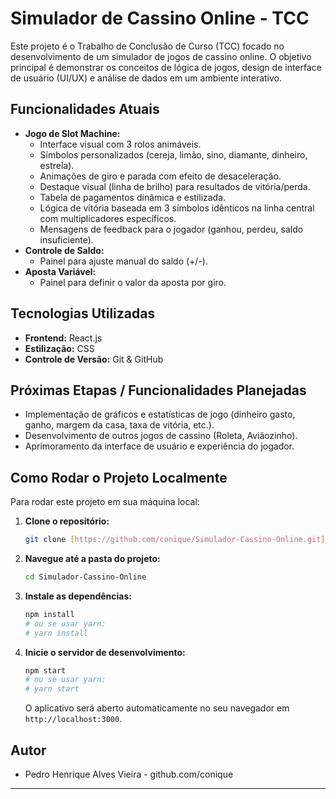# Simulador de Cassino Online - TCC

Este projeto é o Trabalho de Conclusão de Curso (TCC) focado no desenvolvimento de um simulador de jogos de cassino online. O objetivo principal é demonstrar os conceitos de lógica de jogos, design de interface de usuário (UI/UX) e análise de dados em um ambiente interativo.

## Funcionalidades Atuais

- **Jogo de Slot Machine:**
    - Interface visual com 3 rolos animáveis.
    - Símbolos personalizados (cereja, limão, sino, diamante, dinheiro, estrela).
    - Animações de giro e parada com efeito de desaceleração.
    - Destaque visual (linha de brilho) para resultados de vitória/perda.
    - Tabela de pagamentos dinâmica e estilizada.
    - Lógica de vitória baseada em 3 símbolos idênticos na linha central com multiplicadores específicos.
    - Mensagens de feedback para o jogador (ganhou, perdeu, saldo insuficiente).
- **Controle de Saldo:**
    - Painel para ajuste manual do saldo (+/-).
- **Aposta Variável:**
    - Painel para definir o valor da aposta por giro.

## Tecnologias Utilizadas

- **Frontend:** React.js
- **Estilização:** CSS
- **Controle de Versão:** Git & GitHub

## Próximas Etapas / Funcionalidades Planejadas

- Implementação de gráficos e estatísticas de jogo (dinheiro gasto, ganho, margem da casa, taxa de vitória, etc.).
- Desenvolvimento de outros jogos de cassino (Roleta, Aviãozinho).
- Aprimoramento da interface de usuário e experiência do jogador.

## Como Rodar o Projeto Localmente

Para rodar este projeto em sua máquina local:

1.  **Clone o repositório:**
    ```bash
    git clone [https://github.com/conique/Simulador-Cassino-Online.git](https://github.com/conique/Simulador-Cassino-Online.git)
    ```
2.  **Navegue até a pasta do projeto:**
    ```bash
    cd Simulador-Cassino-Online
    ```
3.  **Instale as dependências:**
    ```bash
    npm install
    # ou se usar yarn:
    # yarn install
    ```
4.  **Inicie o servidor de desenvolvimento:**
    ```bash
    npm start
    # ou se usar yarn:
    # yarn start
    ```
    O aplicativo será aberto automaticamente no seu navegador em `http://localhost:3000`.

## Autor

- Pedro Henrique Alves Vieira - github.com/conique

---
